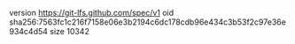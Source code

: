 version https://git-lfs.github.com/spec/v1
oid sha256:7563fc1c216f7158e06e3b2194c6dc178cdb96e434c3b53f2c97e36e934c4d54
size 10342
